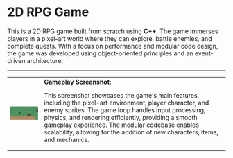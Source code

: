 # 2D RPG Game

This is a 2D RPG game built from scratch using **C++**. The game immerses players in a pixel-art world where they can explore, battle enemies, and complete quests. With a focus on performance and modular code design, the game was developed using object-oriented principles and an event-driven architecture.

---

<table>
  <tr>
    <td>
      <img src="screenshots/game3_1.png" alt="Game Screenshot" width="444">
    </td>
    <td>
      <b>Gameplay Screenshot:</b>
      <p>
        This screenshot showcases the game's main features, including the pixel-art environment, player character, and enemy sprites. The game loop handles input processing, physics, and rendering efficiently, providing a smooth gameplay experience. The modular codebase enables scalability, allowing for the addition of new characters, items, and mechanics.
      </p>
    </td>
  </tr>
</table>

